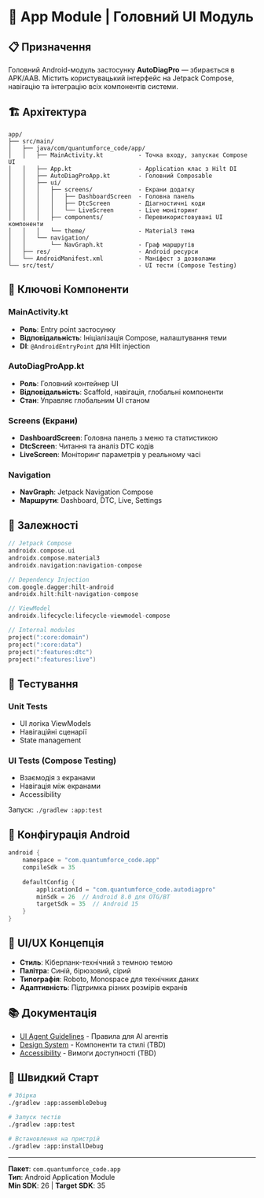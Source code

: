 # 🎨 App Module | Головний UI Модуль

## 📋 Призначення

Головний Android-модуль застосунку **AutoDiagPro** — збирається в APK/AAB. Містить користувацький інтерфейс на Jetpack Compose, навігацію та інтеграцію всіх компонентів системи.

## 🏗️ Архітектура

```
app/
├── src/main/
│   ├── java/com/quantumforce_code/app/
│   │   ├── MainActivity.kt          - Точка входу, запускає Compose UI
│   │   ├── App.kt                   - Application клас з Hilt DI
│   │   ├── AutoDiagProApp.kt        - Головний Composable
│   │   ├── ui/
│   │   │   ├── screens/             - Екрани додатку
│   │   │   │   ├── DashboardScreen  - Головна панель
│   │   │   │   ├── DtcScreen        - Діагностичні коди
│   │   │   │   └── LiveScreen       - Live моніторинг
│   │   │   ├── components/          - Перевикористовувані UI компоненти
│   │   │   └── theme/               - Material3 тема
│   │   └── navigation/
│   │       └── NavGraph.kt          - Граф маршрутів
│   ├── res/                         - Android ресурси
│   └── AndroidManifest.xml          - Маніфест з дозволами
└── src/test/                        - UI тести (Compose Testing)
```

## 🎯 Ключові Компоненти

### MainActivity.kt
- **Роль**: Entry point застосунку
- **Відповідальність**: Ініціалізація Compose, налаштування теми
- **DI**: `@AndroidEntryPoint` для Hilt injection

### AutoDiagProApp.kt
- **Роль**: Головний контейнер UI
- **Відповідальність**: Scaffold, навігація, глобальні компоненти
- **Стан**: Управляє глобальним UI станом

### Screens (Екрани)
- **DashboardScreen**: Головна панель з меню та статистикою
- **DtcScreen**: Читання та аналіз DTC кодів
- **LiveScreen**: Моніторинг параметрів у реальному часі

### Navigation
- **NavGraph**: Jetpack Navigation Compose
- **Маршрути**: Dashboard, DTC, Live, Settings

## 🔗 Залежності

```kotlin
// Jetpack Compose
androidx.compose.ui
androidx.compose.material3
androidx.navigation:navigation-compose

// Dependency Injection
com.google.dagger:hilt-android
androidx.hilt:hilt-navigation-compose

// ViewModel
androidx.lifecycle:lifecycle-viewmodel-compose

// Internal modules
project(":core:domain")
project(":core:data")
project(":features:dtc")
project(":features:live")
```

## 🧪 Тестування

### Unit Tests
- UI логіка ViewModels
- Навігаційні сценарії
- State management

### UI Tests (Compose Testing)
- Взаємодія з екранами
- Навігація між екранами
- Accessibility

Запуск: `./gradlew :app:test`

## 📱 Конфігурація Android

```kotlin
android {
    namespace = "com.quantumforce_code.app"
    compileSdk = 35
    
    defaultConfig {
        applicationId = "com.quantumforce_code.autodiagpro"
        minSdk = 26  // Android 8.0 для OTG/BT
        targetSdk = 35  // Android 15
    }
}
```

## 🎨 UI/UX Концепція

- **Стиль**: Кіберпанк-технічний з темною темою
- **Палітра**: Синій, бірюзовий, сірий
- **Типографія**: Roboto, Monospace для технічних даних
- **Адаптивність**: Підтримка різних розмірів екранів

## 📚 Документація

- [UI Agent Guidelines](./docs/ui-agent-guidelines.md) - Правила для AI агентів
- [Design System](#) - Компоненти та стилі (TBD)
- [Accessibility](#) - Вимоги доступності (TBD)

## 🚀 Швидкий Старт

```bash
# Збірка
./gradlew :app:assembleDebug

# Запуск тестів
./gradlew :app:test

# Встановлення на пристрій
./gradlew :app:installDebug
```

---

**Пакет**: `com.quantumforce_code.app`  
**Тип**: Android Application Module  
**Min SDK**: 26 | **Target SDK**: 35
